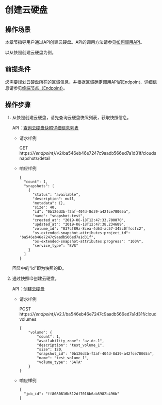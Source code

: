 # 创建云硬盘<a name="evs_04_0016"></a>

## 操作场景<a name="section1980842383419"></a>

本章节指导用户通过API创建云硬盘。API的调用方法请参见[如何调用API](如何调用API.md)。

以从快照创建云硬盘为例。

## 前提条件<a name="section2051120813511"></a>

您需要规划云硬盘所在的区域信息，并根据区域确定调用API的Endpoint，详细信息请参见[终端节点（Endpoint）](终端节点（Endpoint）.md)。

## 操作步骤<a name="section12146183181218"></a>

1.  从快照创建云硬盘，请先查询云硬盘快照列表，获取快照信息。

    API：[查询云硬盘快照详细信息列表](查询云硬盘快照详细信息列表-API-v2.md)

    -   请求样例

        GET https://_\{endpoint\}_/v2/ba546eb46e7247c9aadb566ed7a1d31f/cloudsnapshots/detail

    -   响应样例

        ```
        {
          "count": 1,
          "snapshots": [
            {
              "status": "available",
              "description": null,
              "metadata": {},
              "size": 40,
              "id": "0b126d3b-f2af-404d-8d39-a42fce70065a",
              "name": "snapshot-test",
              "created_at": "2019-06-18T12:47:33.700070",
              "updated_at": "2019-06-18T12:47:38.234689",
              "volume_id": "037cf89a-8cea-4d63-ac57-345c0ffccfc2",
              "os-extended-snapshot-attributes:project_id": "ba546eb46e7247c9aadb566ed7a1d31f",
              "os-extended-snapshot-attributes:progress": "100%",
              "service_type": "EVS"
            }
          ]
        }
        ```

    回显中的“id”即为快照的ID。

2.  通过快照ID创建云硬盘。

    API：[创建云硬盘](创建云硬盘-API-v2.md)

    -   请求样例

        POST https://_\{endpoint\}_/v2.1/ba546eb46e7247c9aadb566ed7a1d31f/cloudvolumes

        ```
        {
            "volume": {
                "count": 1, 
                "availability_zone": "az-dc-1", 
                "description": "test_volume_1", 
                "size": 120, 
                "snapshot_id": "0b126d3b-f2af-404d-8d39-a42fce70065a", 
                "name": "test_volume_1", 
                "volume_type": "SATA"
            }
        }
        ```

    -   响应样例

        ```
        {
          "job_id": "ff8080816b512df7016b6ab8982b496b"
        }
        ```



